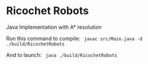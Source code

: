 # Ricochet Robots
Java Implementation with A* resolution

Run this command to compile:
<code>
javac src/Main.java -d ./build/RicochetRobots
</code>

And to launch:
<code>
java ./build/RicochetRobots
</code>
